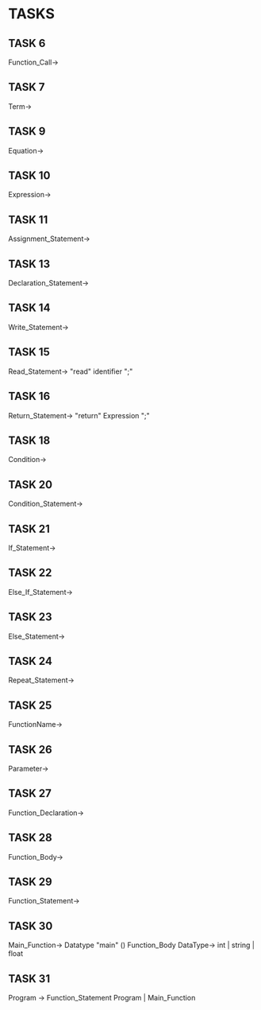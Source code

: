 # TASKS

## TASK 6
Function_Call->
## TASK 7
Term->
## TASK 9
Equation->
## TASK 10
Expression->
## TASK 11
Assignment_Statement->
## TASK 13
Declaration_Statement->
## TASK 14
Write_Statement->
## TASK 15
Read_Statement-> "read" identifier ";"
## TASK 16
Return_Statement-> "return" Expression ";"
## TASK 18
Condition->
## TASK 20
Condition_Statement->
## TASK 21
If_Statement->
## TASK 22
Else_If_Statement->
## TASK 23
Else_Statement->
## TASK 24
Repeat_Statement->
## TASK 25
FunctionName->
## TASK 26
Parameter->
## TASK 27
Function_Declaration->
## TASK 28
Function_Body->
## TASK 29
Function_Statement->
## TASK 30
Main_Function-> Datatype "main" () Function_Body
DataType-> int | string | float
## TASK 31
Program -> Function_Statement Program | Main_Function
